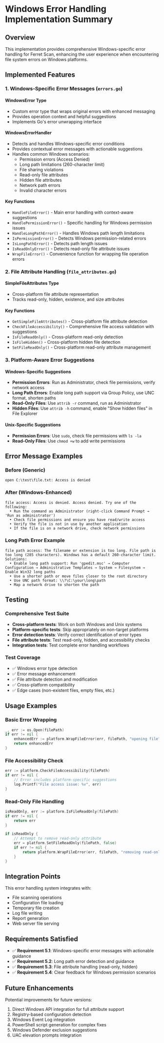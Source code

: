# Windows Error Handling Implementation Summary

## Overview

This implementation provides comprehensive Windows-specific error handling for Ferret Scan, enhancing the user experience when encountering file system errors on Windows platforms.

## Implemented Features

### 1. Windows-Specific Error Messages (`errors.go`)

#### WindowsError Type
- Custom error type that wraps original errors with enhanced messaging
- Provides operation context and helpful suggestions
- Implements Go's error unwrapping interface

#### WindowsErrorHandler
- Detects and handles Windows-specific error conditions
- Provides contextual error messages with actionable suggestions
- Handles common Windows scenarios:
  - Permission errors (Access Denied)
  - Long path limitations (260-character limit)
  - File sharing violations
  - Read-only file attributes
  - Hidden file attributes
  - Network path errors
  - Invalid character errors

#### Key Functions
- `HandleFileError()` - Main error handling with context-aware suggestions
- `HandlePermissionError()` - Specific handling for Windows permission issues
- `HandleLongPathError()` - Handles Windows path length limitations
- `IsPermissionError()` - Detects Windows permission-related errors
- `IsLongPathError()` - Detects path length issues
- `IsReadOnlyError()` - Detects read-only file attribute issues
- `WrapFileError()` - Convenience function for wrapping file operation errors

### 2. File Attribute Handling (`file_attributes.go`)

#### SimpleFileAttributes Type
- Cross-platform file attribute representation
- Tracks read-only, hidden, existence, and size attributes

#### Key Functions
- `GetSimpleFileAttributes()` - Cross-platform file attribute detection
- `CheckFileAccessibility()` - Comprehensive file access validation with suggestions
- `IsFileReadOnly()` - Cross-platform read-only detection
- `IsFileHidden()` - Cross-platform hidden file detection
- `SetFileReadOnly()` - Cross-platform read-only attribute management

### 3. Platform-Aware Error Suggestions

#### Windows-Specific Suggestions
- **Permission Errors**: Run as Administrator, check file permissions, verify network access
- **Long Path Errors**: Enable long path support via Group Policy, use UNC format, shorten paths
- **Read-Only Files**: Use `attrib -r` command, run as Administrator
- **Hidden Files**: Use `attrib -h` command, enable "Show hidden files" in File Explorer

#### Unix-Specific Suggestions
- **Permission Errors**: Use `sudo`, check file permissions with `ls -la`
- **Read-Only Files**: Use `chmod +w` to add write permissions

## Error Message Examples

### Before (Generic)
```
open C:\test\file.txt: Access is denied
```

### After (Windows-Enhanced)
```
file access: Access is denied. Access denied. Try one of the following:
  • Run the command as Administrator (right-click Command Prompt → 'Run as administrator')
  • Check file permissions and ensure you have read/write access
  • Verify the file is not in use by another application
  • If the file is on a network drive, check network permissions
```

### Long Path Error Example
```
file path access: The filename or extension is too long. File path is too long (285 characters). Windows has a default 260-character limit.
Solutions:
  • Enable long path support: Run 'gpedit.msc' → Computer Configuration → Administrative Templates → System → Filesystem → Enable Win32 long paths
  • Use a shorter path or move files closer to the root directory
  • Use UNC path format: \\?\C:\your\long\path
  • Map a network drive to shorten the path
```

## Testing

### Comprehensive Test Suite
- **Cross-platform tests**: Work on both Windows and Unix systems
- **Platform-specific tests**: Skip appropriately on non-target platforms
- **Error detection tests**: Verify correct identification of error types
- **File attribute tests**: Test read-only, hidden, and accessibility checks
- **Integration tests**: Test complete error handling workflows

### Test Coverage
- ✅ Windows error type detection
- ✅ Error message enhancement
- ✅ File attribute detection and modification
- ✅ Cross-platform compatibility
- ✅ Edge cases (non-existent files, empty files, etc.)

## Usage Examples

### Basic Error Wrapping
```go
_, err := os.Open(filePath)
if err != nil {
    enhancedErr := platform.WrapFileError(err, filePath, "opening file")
    return enhancedErr
}
```

### File Accessibility Check
```go
err := platform.CheckFileAccessibility(filePath)
if err != nil {
    // Error includes platform-specific suggestions
    log.Printf("File access issue: %v", err)
}
```

### Read-Only File Handling
```go
isReadOnly, err := platform.IsFileReadOnly(filePath)
if err != nil {
    return err
}

if isReadOnly {
    // Attempt to remove read-only attribute
    err = platform.SetFileReadOnly(filePath, false)
    if err != nil {
        return platform.WrapFileError(err, filePath, "removing read-only attribute")
    }
}
```

## Integration Points

This error handling system integrates with:
- File scanning operations
- Configuration file loading
- Temporary file creation
- Log file writing
- Report generation
- Web server file serving

## Requirements Satisfied

- ✅ **Requirement 5.1**: Windows-specific error messages with actionable guidance
- ✅ **Requirement 5.2**: Long path error detection and guidance
- ✅ **Requirement 5.3**: File attribute handling (read-only, hidden)
- ✅ **Requirement 5.4**: Clear feedback for Windows permission scenarios

## Future Enhancements

Potential improvements for future versions:
1. Direct Windows API integration for full attribute support
2. Registry-based configuration detection
3. Windows Event Log integration
4. PowerShell script generation for complex fixes
5. Windows Defender exclusion suggestions
6. UAC elevation prompts integration
